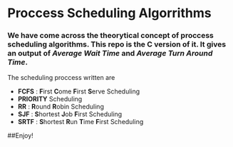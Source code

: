# Proccess Scheduling Algorrithms

### We have come across the theorytical concept of proccess scheduling algorithms. This repo is the **C** version of it. It gives an output of *Average Wait Time* and *Average Turn Around Time*.

The scheduling proccess written are
* **FCFS** : **F**irst **C**ome **F**irst **S**erve Scheduling
* **PRIORITY** Scheduling
* **RR** : **R**ound **R**obin Scheduling
* **SJF** : **S**hortest **J**ob **F**irst Scheduling
* **SRTF** : **S**hortest **R**un **T**ime **F**irst Scheduling

##Enjoy!
